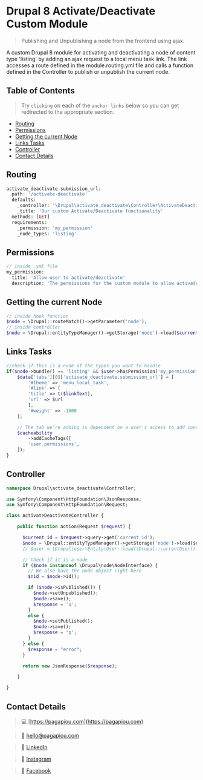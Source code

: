 # Drupal 8 Activate/Deactivate Custom Module

> Publishing and Unpublishing a node from the frontend using ajax.

A custom Drupal 8 module for activating and deactivating a node of content type 'listing' by adding an ajax request to a local menu task link. The link accesses a route defined in the module.routing.yml file and calls a function defined in the Controller to publish or unpublish the current node.


## Table of Contents


> Try `clicking` on each of the `anchor links` below so you can get redirected to the appropriate section.

- [Routing](#routing)
- [Permissions](#permissions)
- [Getting the current Node](#getting-the-current-node)
- [Links Tasks](#links-tasks)
- [Controller](#controller)
- [Contact Details](#contact-details)


## Routing


```php
activate_deactivate.submission_url:
  path: '/activate-deactivate'
  defaults:
    _controller: '\Drupal\activate_deactivate\Controller\ActivateDeactivateController::action'
    _title: 'Our custom Activate/Deactivate functionality'
  methods: [GET]
  requirements:
    _permission: 'my_permission'
    _node_types: 'listing'
```


## Permissions


```php
// inside .yml file
my_permission:
  title: 'Allow user to activate/deactivate'
  description: 'The permissions for the custom module to allow activate/deactivate a listing from the frontend'
```


## Getting the current Node


```php
// inside hook function
$node = \Drupal::routeMatch()->getParameter('node');
// inside controller
$node = \Drupal::entityTypeManager()->getStorage('node')->load($current_id);
```


## Links Tasks


```php
//check if this is a node of the types you want to handle
if($node->bundle() == 'listing' && $user->hasPermission('my_permission')) {
	$data['tabs'][0]['activate_deactivate.submission_url'] = [
	    '#theme' => 'menu_local_task',
	    '#link' => [
	    'title' => t($linkText),
	    'url' => $url
	    ],
	    '#weight' => -1000
	];

	// The tab we're adding is dependent on a user's access to add content.
	$cacheability
	    ->addCacheTags([
	    'user.permissions',
	]);
}
```


## Controller


```php
namespace Drupal\activate_deactivate\Controller;

use Symfony\Component\HttpFoundation\JsonResponse;
use Symfony\Component\HttpFoundation\Request;

class ActivateDeactivateController {

    public function action(Request $request) {

      $current_id = $request->query->get('current_id');
      $node = \Drupal::entityTypeManager()->getStorage('node')->load($current_id);
      // $user = \Drupal\user\Entity\User::load(\Drupal::currentUser()->id());

      // Check if it is a node
      if ($node instanceof \Drupal\node\NodeInterface) {
        // We also have the node object right here
        $nid = $node->id();

        if ($node->isPublished()) {
          $node->setUnpublished();
          $node->save();
          $response = 'u';
        }
        else {
          $node->setPublished();
          $node->save();
          $response = 'p';
        }
      } else {
        $response = "error";
      }

      return new JsonResponse($response);

    }

}
```


## Contact Details


> :computer: [https://pagapiou.com](https://pagapiou.com)

> :email: [hello@pagapiou.com](mailto:hello@pagapiou.com)

> :iphone: [LinkedIn](https://www.linkedin.com/in/agapiou/)

> :iphone: [Instagram](https://www.instagram.com/panos_agapiou/)

> :iphone: [Facebook](https://www.facebook.com/panagiotis.agapiou)
